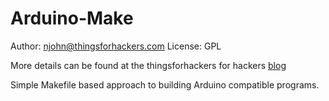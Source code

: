 # Arduino-Make

Author:  njohn@thingsforhackers.com
License: GPL

More details can be found at the thingsforhackers for hackers [blog](https://thingsforhackers.com/blog/)

Simple Makefile based approach to building Arduino compatible programs.
